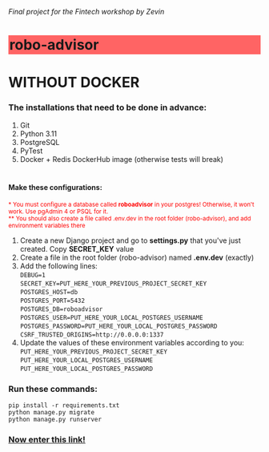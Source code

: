 _Final project for the Fintech workshop by Zevin_
<body>
  <h1 style="background-color: rgb(255, 100, 100); padding: 2px;">
    robo-advisor
  </h1>
  <!-- Without Docker -->
  <div>
    <h1>
      WITHOUT DOCKER
    </h1>
    <!-- Installation prerequisites -->
    <h3>
      The installations that need to be done in advance:
    </h3>
    <ol type="1">
      <li>
        Git
      </li>
      <li>
        Python 3.11
      </li>
      <li>
        PostgreSQL
      </li>
      <li>
        PyTest
      </li>
      <li>
        Docker + Redis DockerHub image (otherwise tests will break)
      </li>
    </ol>
    <!-- Configurations -->
    <h4 style="padding-top: 20px;">
      Make these configurations:
    </h4>
    <small style="color: red;">
      * You must configure a database called <b>roboadvisor</b> in your postgres! Otherwise, it won't work. Use pgAdmin 4 or PSQL for it.
      <br>
      ** You should also create a file called .env.dev in the root folder (robo-advisor), and add environment variables there
    </small>
    <ol type="1">
      <li>
        Create a new Django project and go to <b>settings.py</b> that you've just created. Copy <b>SECRET_KEY</b> value
      </li>
      <li>
        Create a file in the root folder (robo-advisor) named <b>.env.dev</b> (exactly)
      </li>
      <li>
        Add the following lines:
        <br>
        <code>DEBUG=1</code>
        <br>
        <code>SECRET_KEY=PUT_HERE_YOUR_PREVIOUS_PROJECT_SECRET_KEY</code>
        <br>
        <code>POSTGRES_HOST=db</code>
        <br>
        <code>POSTGRES_PORT=5432</code>
        <br>
        <code>POSTGRES_DB=roboadvisor</code>
        <br>
        <code>POSTGRES_USER=PUT_HERE_YOUR_LOCAL_POSTGRES_USERNAME</code>
        <br>
        <code>POSTGRES_PASSWORD=PUT_HERE_YOUR_LOCAL_POSTGRES_PASSWORD</code>
        <br>
        <code>CSRF_TRUSTED_ORIGINS=http://0.0.0.0:1337</code>
      </li>
      <li>
        Update the values of these environment variables according to you:
        <br>
        <code>PUT_HERE_YOUR_PREVIOUS_PROJECT_SECRET_KEY</code>
        <br>
        <code>PUT_HERE_YOUR_LOCAL_POSTGRES_USERNAME</code>
        <br>
        <code>PUT_HERE_YOUR_LOCAL_POSTGRES_PASSWORD</code>
      </li>
    </ol>
    <!-- Commands -->
    <h3>
      Run these commands:
    </h3>
    <code>pip install -r requirements.txt</code>
    <br>
    <code>python manage.py migrate</code>
    <br>
    <code>python manage.py runserver</code>
    <a href="localhost:8000">
      <h3>
        Now enter this link!
      </h3>
    </a>
  </div>
  <!-- With Docker -->
</body>